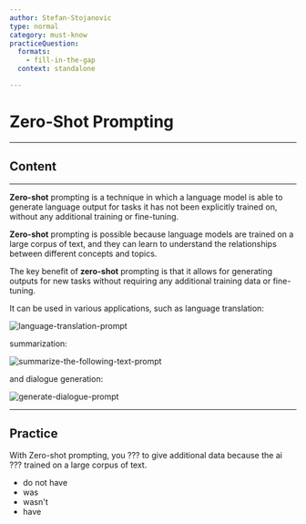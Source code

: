 ```yaml
---
author: Stefan-Stojanovic
type: normal
category: must-know
practiceQuestion:
  formats:
    - fill-in-the-gap
  context: standalone

---
```


# Zero-Shot Prompting

---

## Content

---

**Zero-shot** prompting is a technique in which a language model is able to generate language output for tasks it has not been explicitly trained on, without any additional training or fine-tuning. 

**Zero-shot** prompting is possible because language models are trained on a large corpus of text, and they can learn to understand the relationships between different concepts and topics.

The key benefit of **zero-shot** prompting is that it allows for generating outputs for new tasks without requiring any additional training data or fine-tuning.

It can be used in various applications, such as language translation:

![language-translation-prompt](https://img.enkipro.com/23dc4d5c1a4340910aff4cadbe1e5447.png)

summarization:

![summarize-the-following-text-prompt](https://img.enkipro.com/49d49240a1e8bce77dabb11445ab7e35.png)

and dialogue generation:

![generate-dialogue-prompt](https://img.enkipro.com/e658eb1c427d2026a46522f31f53cb34.png)


---
## Practice

With Zero-shot prompting, you ??? to give additional data because the ai ??? trained on a large corpus of text.

- do not have
- was
- wasn't
- have